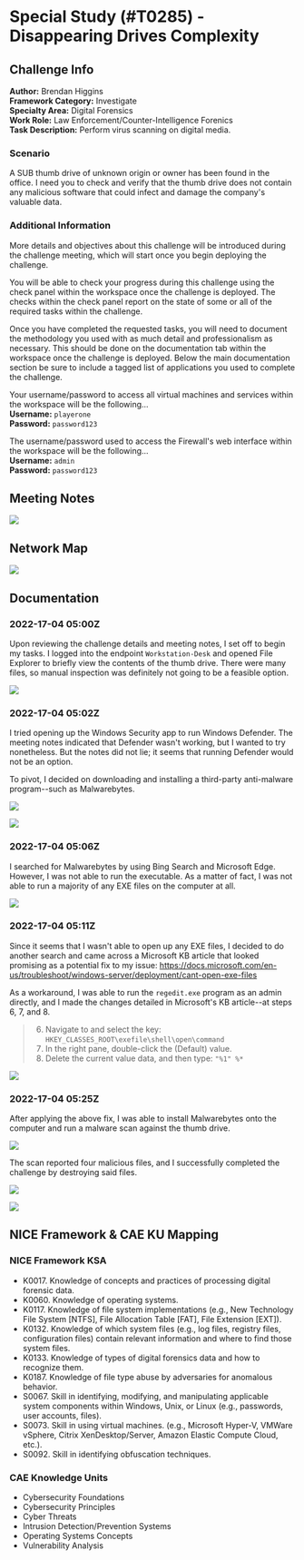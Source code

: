 # Special Study (#T0285) - Disappearing Drives Complexity

## Challenge Info
**Author:** Brendan Higgins<br>
**Framework Category:** Investigate<br>
**Specialty Area:** Digital Forensics<br>
**Work Role:** Law Enforcement/Counter-Intelligence Forenics<br>
**Task Description:** Perform virus scanning on digital media.

### Scenario
A SUB thumb drive of unknown origin or owner has been found in the office. I need you to check and verify that the thumb drive does not contain any malicious software that could infect and damage the company's valuable data.

### Additional Information
More details and objectives about this challenge will be introduced during the challenge meeting, which will start once you begin deploying the challenge.

You will be able to check your progress during this challenge using the check panel within the workspace once the challenge is deployed. The checks within the check panel report on the state of some or all of the required tasks within the challenge.

Once you have completed the requested tasks, you will need to document the methodology you used with as much detail and professionalism as necessary. This should be done on the documentation tab within the workspace once the challenge is deployed. Below the main documentation section be sure to include a tagged list of applications you used to complete the challenge.

Your username/password to access all virtual machines and services within the workspace will be the following...<br>
**Username:** `playerone`<br>
**Password:** `password123`

The username/password used to access the Firewall's web interface within the workspace will be the following...<br>
**Username:** `admin`<br>
**Password:** `password123`

## Meeting Notes
![](../../images/specials/DisappearingDrivesComplexity/meeting_notes.png)

## Network Map
![](../../images/specials/DisappearingDrivesComplexity/OM2-map.jpg)

## Documentation
### 2022-17-04 05:00Z
Upon reviewing the challenge details and meeting notes, I set off to begin my tasks. I logged into the endpoint `Workstation-Desk` and opened File Explorer to briefly view the contents of the thumb drive. There were many files, so manual inspection was definitely not going to be a feasible option.

![](../../images/specials/DisappearingDrivesComplexity/this_pc.png)

### 2022-17-04 05:02Z
I tried opening up the Windows Security app to run Windows Defender. The meeting notes indicated that Defender wasn't working, but I wanted to try nonetheless. But the notes did not lie; it seems that running Defender would not be an option.

To pivot, I decided on downloading and installing a third-party anti-malware program--such as Malwarebytes.

![](../../images/specials/DisappearingDrivesComplexity/windows_security_error.png)

![](../../images/specials/DisappearingDrivesComplexity/windows_defender_not_working.png)

### 2022-17-04 05:06Z
I searched for Malwarebytes by using Bing Search and Microsoft Edge. However, I was not able to run the executable. As a matter of fact, I was not able to run a majority of any EXE files on the computer at all.

![](../../images/specials/DisappearingDrivesComplexity/cant_install_malwarebytes.png)

### 2022-17-04 05:11Z 
Since it seems that I wasn't able to open up any EXE files, I decided to do another search and came across a Microsoft KB article that looked promising as a potential fix to my issue: https://docs.microsoft.com/en-us/troubleshoot/windows-server/deployment/cant-open-exe-files

As a workaround, I was able to run the `regedit.exe` program as an admin directly, and I made the changes detailed in Microsoft's KB article--at steps 6, 7, and 8.

> 6. Navigate to and select the key: `HKEY_CLASSES_ROOT\exefile\shell\open\command`
> 7. In the right pane, double-click the (Default) value.
> 8. Delete the current value data, and then type: `"%1" %*`

![](../../images/specials/DisappearingDrivesComplexity/open_regedit.png)

### 2022-17-04 05:25Z
After applying the above fix, I was able to install Malwarebytes onto the computer and run a malware scan against the thumb drive.

![](../../images/specials/DisappearingDrivesComplexity/installed_malwarebytes.png)

The scan reported four malicious files, and I successfully completed the challenge by destroying said files.

![](../../images/specials/DisappearingDrivesComplexity/scan_report.png)

![](../../images/specials/DisappearingDrivesComplexity/delete_malware.png)

## NICE Framework & CAE KU Mapping

### NICE Framework KSA
- K0017. Knowledge of concepts and practices of processing digital forensic data.
- K0060. Knowledge of operating systems.
- K0117. Knowledge of file system implementations (e.g., New Technology File System [NTFS], File Allocation Table [FAT], File Extension [EXT]).
- K0132. Knowledge of which system files (e.g., log files, registry files, configuration files) contain relevant information and where to find those system files.
- K0133. Knowledge of types of digital forensics data and how to recognize them.
- K0187. Knowledge of file type abuse by adversaries for anomalous behavior.
- S0067. Skill in identifying, modifying, and manipulating applicable system components within Windows, Unix, or Linux (e.g., passwords, user accounts, files).
- S0073. Skill in using virtual machines. (e.g., Microsoft Hyper-V, VMWare vSphere, Citrix XenDesktop/Server, Amazon Elastic Compute Cloud, etc.).
- S0092. Skill in identifying obfuscation techniques.

### CAE Knowledge Units
- Cybersecurity Foundations
- Cybersecurity Principles
- Cyber Threats
- Intrusion Detection/Prevention Systems
- Operating Systems Concepts
- Vulnerability Analysis